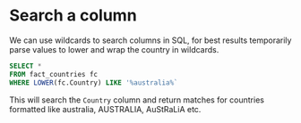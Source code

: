 # Search a column

We can use wildcards to search columns in SQL, for best results temporarily parse values to lower and wrap the country in wildcards.

```sql
SELECT * 
FROM fact_countries fc 
WHERE LOWER(fc.Country) LIKE '%australia%`
```

This will search the `Country` column and return matches for countries formatted like australia, AUSTRALIA, AuStRaLiA etc.
